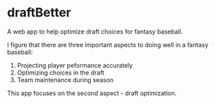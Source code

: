 draftBetter
===========

A web app to help optimize draft choices for fantasy baseball.

I figure that there are three important aspects to doing well in a fantasy
baseball:

  1. Projecting player peformance accurately
  2. Optimizing choices in the draft
  3. Team maintenance during season

This app focuses on the second aspect - draft optimization.